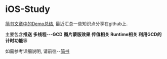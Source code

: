 # iOS-Study
[简书文章中的Demo总结](http://www.jianshu.com/notebooks/679058/latest), 最近汇总一些知识点分享在github上.

主要包含**推送** **多线程---GCD** **图片蒙版效果** **传值相关** **Runtime相关** **利用GCD的计时功能**等

如需参考详细说明, 请前往--[简书](http://www.jianshu.com/notebooks/679058/latest)


